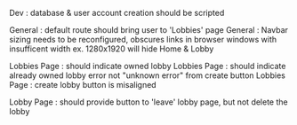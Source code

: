 Dev          : database & user account creation should be scripted

General      : default route should bring user to 'Lobbies' page
General      : Navbar sizing needs to be reconfigured, obscures links
               in browser windows with insufficent width ex. 1280x1920
               will hide Home & Lobby

Lobbies Page : should indicate owned lobby
Lobbies Page : should indicate already owned lobby error not "unknown error" from create button
Lobbies Page : create lobby button is misaligned

Lobby Page   : should provide button to 'leave' lobby page, but not delete the lobby
